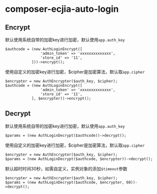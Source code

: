 # composer-ecjia-auto-login

## Encrypt
默认使用系统自带的加密key进行加密，默认使用`app.auth_key`
```
$authcode = (new AuthLoginEncrypt([
                'admin_token' => 'xxxxxxxxxxxxxx',
                'store_id' => '11',
            ]))->encrypt();
```

使用自定义的加密key进行加密，$cipher是加密算法，默认取`app.cipher`
```
$encrypter = new AuthEncrypter($auth_key, $cipher);
$authcode = (new AuthLoginEncrypt([
                'admin_token' => 'xxxxxxxxxxxxxx',
                'store_id' => '11',
            ], $encrypter))->encrypt();
```

## Decrypt
默认使用系统自带的加密key进行加密，默认使用`app.auth_key`
```
$params = (new AuthLoginDecrypt($authcode))->decrypt();
```

使用自定义的加密key进行加密，$cipher是加密算法，默认取`app.cipher`
```
$encrypter = new AuthEncrypter($auth_key, $cipher);
$params = (new AuthLoginDecrypt($authcode, $encrypter))->decrypt();
```

默认超时时间30秒，如需自定义，实例对象的添加`$timeout`参数
```
$encrypter = new AuthEncrypter($auth_key, $cipher);
$params = (new AuthLoginDecrypt($authcode, $encrypter, 60))->decrypt();
```